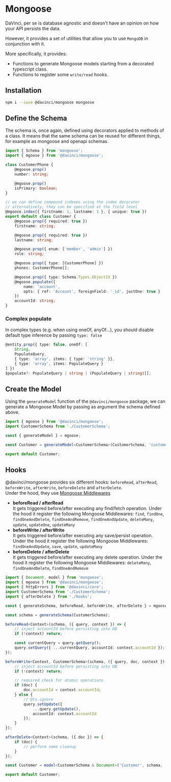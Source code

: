# Mongoose

DaVinci, per se is database agnostic and doesn't have an opinion on how your API persists the data.

However, it provides a set of utilities that allow you to use `MongoDB` in conjunction with it.

More specifically, it provides:

-   Functions to generate Mongoose models starting from a decorated typescript class.
-   Functions to register some `write/read` hooks.

## Installation

```bash
npm i --save @davinci/mongoose mongoose
```

## Define the Schema

The schema is, once again, defined using decorators applied to methods of a class.
It means that the same schema can be reused for different things,
for example as mongoose and openapi schemas.

```typescript
import { Schema } from 'mongoose';
import { mgoose } from '@davinci/mongoose';

class CustomerPhone {
	@mgoose.prop()
	number: string;

	@mgoose.prop()
	isPrimary: boolean;
}

// we can define compound indexes using the index decorator
// alternatively, they can be specified at the field level
@mgoose.index({ firstname: 1, lastname: 1 }, { unique: true })
export default class Customer {
	@mgoose.prop({ required: true })
	firstname: string;

	@mgoose.prop({ required: true })
	lastname: string;

	@mgoose.prop({ enum: ['member', 'admin'] })
	role: string;

	@mgoose.prop({ type: [CustomerPhone] })
	phones: CustomerPhone[];

	@mgoose.prop({ type: Schema.Types.ObjectId })
	@mgoose.populate({
		name: 'account',
		opts: { ref: 'Account', foreignField: '_id', justOne: true }
	})
	accountId: string;
}
```

### Complex populate
In complex types (e.g. when using oneOf, anyOf...), you should disable default type inference by passing `type: false`
```ts
@entity.prop({ type: false, oneOf: [
	String,
	PopulateQuery,
	{ type: 'array', items: { type: 'string' }},
	{ type: 'array', items: PopulateQuery }
] })
$populate?: PopulateQuery | string | (PopulateQuery | string)[];

```

## Create the Model

Using the `generateModel` function of the `@davinci/mongoose` package,
we can generate a Mongoose Model by passing as argument the schema defined above.

```typescript
import { mgoose } from '@davinci/mongoose';
import CustomerSchema from './CustomerSchema';

const { generateModel } = mgoose;

const Customer = generateModel<CustomerSchema>(CustomerSchema, 'customer', 'customers');

export default Customer;
```

## Hooks

@davinci/mongoose provides six different hooks: `beforeRead`, `afterRead`,
`beforeWrite`, `afterWrite`, `beforeDelete` and `afterDelete`.\
Under the hood, they use [Mongoose Middlewares](https://mongoosejs.com/docs/middleware.html)

-   **beforeRead / afterRead**\
    It gets triggered before/after executing any find/fetch operation.
    Under the hood it register the following Mongoose Middlewares:
    `find`,
    `findOne`,
    `findOneAndDelete`,
    `findOneAndRemove`,
    `findOneAndUpdate`,
    `deleteMany`,
    `update`,
    `updateOne`,
    `updateMany`
-   **beforeWrite / afterWrite**\
    It gets triggered before/after executing any save/persist operation.
    Under the hood it register the following Mongoose Middlewares:
    `findOneAndUpdate`,
    `save`,
    `update`,
    `updateMany`
-   **beforeDelete / afterDelete**\
    It gets triggered before/after executing any delete operation.
    Under the hood it register the following Mongoose Middlewares:
    `deleteMany`,
    `findOneAndDelete`,
    `findOneAndRemove`

```typescript
import { Document, model } from 'mongoose';
import { mgoose } from '@davinci/mongoose';
import { httpErrors } from '@davinci/core';
import CustomerSchema from './CustomerSchema';
import { afterDelete } from './hooks';

const { generateSchema, beforeRead, beforeWrite, afterDelete } = mgoose;

const schema = generateSchema(CustomerSchema);

beforeRead<Context>(schema, ({ query, context }) => {
	// inject accountId before persisting into DB
	if (!context) return;

	const currentQuery = query.getQuery();
	query.setQuery({ ...currentQuery, accountId: context.accountId });
});

beforeWrite<Context, CustomerSchema>(schema, ({ query, doc, context }) => {
	// inject accountId before persisting into DB
	if (!context) return;

	// required check for atomic operations
	if (doc) {
		doc.accountId = context.accountId;
	} else {
		// @ts-ignore
		query.setUpdate({
			...query.getUpdate(),
			accountId: context.accountId
		});
	}
});

afterDelete<Context>(schema, ({ doc }) => {
	if (doc) {
		// perform some cleanup
	}
});

const Customer = model<CustomerSchema & Document>('Customer', schema, 'customers');

export default Customer;
```
